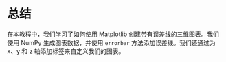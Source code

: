 # 总结

在本教程中，我们学习了如何使用 Matplotlib 创建带有误差线的三维图表。我们使用 NumPy 生成图表数据，并使用 `errorbar` 方法添加误差线。我们还通过为 x、y 和 z 轴添加标签来自定义我们的图表。
